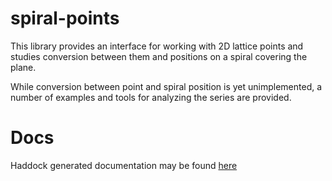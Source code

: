 # spiral-points

This library provides an interface for working with 2D lattice points
and studies conversion between them and positions on a spiral covering the plane.

While conversion between point and spiral position is yet unimplemented,
a number of examples and tools for analyzing the series are provided.

# Docs

Haddock generated documentation may be found [here](https://michaeljklein.github.io/spiral-points/)

